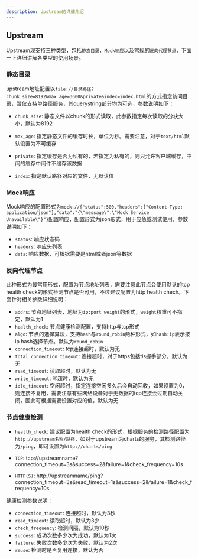 ```yaml
---
description: Upstream的详细介绍
---
```


## Upstream

Upstream现支持三种类型，包括`静态目录`，`Mock响应`以及常规的`反向代理节点`，下面一下详细讲解各类型的使用场景。

### 静态目录

upstream地址配置以`file://目录路径?chunk_size=8192&max_age=3600&private&index=index.html`的方式指定访问目录，暂仅支持单路径服务，其querystring部分均为可选，参数说明如下：

- `chunk_size`: 静态文件以chunk的形式读取，此参数指定每次读取的分块大小，默认为8192
- `max_age`: 指定静态文件的缓存时长，单位为秒。需要注意，对于`text/html`默认设置为不可缓存
- `private`: 指定缓存是否为私有的，若指定为私有的，则只允许客户端缓存，中间的缓存中间件不缓存该数据

- `index`: 指定默认路径对应的文件，无默认值

### Mock响应

Mock响应的配置形式为`mock://{"status":500,"headers":["Content-Type: application/json"],"data":"{\"message\":\"Mock Service Unavailable\"}"}`配置响应，配置形式为json形式，用于应急或测试使用，参数说明如下：

- `status`: 响应状态码
- `headers`: 响应头列表
- `data`: 响应数据，可根据需要是html或者json等数据

### 反向代理节点

此种形式为最常用形式，配置为节点地址列表，需要注意此节点会使用默认的tcp health check的形式检测节点是否可用，不过建议配置为http health chech。下面针对相关参数详细说明：

- `addrs`: 节点地址列表，地址为`ip:port weight`的形式，`weight`权重可不指定，默认为1
- `health_check`: 节点健康检测配置，支持http与tcp形式
- `algo`: 节点的选择算法，支持`hash`与`round_robin`两种形式，如`hash:ip`表示按ip hash选择节点。默认为`round_robin`
- `connection_timeout`: tcp连接超时，默认为无
- `total_connection_timeout`: 连接超时，对于https包括tls握手部分，默认为无
- `read_timeout`: 读取超时，默认为无
- `write_timeout`: 写超时，默认为无
- `idle_timeout`: 空闲超时，指定连接空闲多久后会自动回收，如果设置为0，则连接不复用，需要注意有些网络设备对于无数据的tcp连接会过期自动关闭，因此可根据需要设置对应的值。默认为无

### 节点健康检测

- `health_check`: 建议配置为health check的形式，根据服务的检测路径配置为`http://upstream名称/路径`，如对于upstream为charts的服务，其检测路径为`/ping`，即可设置为`http://charts/ping`

- `TCP`: tcp://upstreamname?connection_timeout=3s&success=2&failure=1&check_frequency=10s
- `HTTP(S)`: http://upstreamname/ping?connection_timeout=3s&read_timeout=1s&success=2&failure=1&check_frequency=10s

健康检测参数说明：

- `connection_timeout`: 连接超时，默认为3秒
- `read_timeout`: 读取超时，默认为3少
- `check_frequency`: 检测间隔，默认为10秒
- `success`: 成功次数多少次为成功，默认为1次
- `failure`: 失败次数多少次为失败，默认为2次
- `reuse`: 检测时是否复用连接，默认为否

